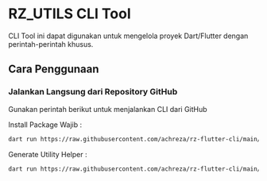 # RZ_UTILS CLI Tool

CLI Tool ini dapat digunakan untuk mengelola proyek Dart/Flutter dengan perintah-perintah khusus.

## Cara Penggunaan

### Jalankan Langsung dari Repository GitHub

Gunakan perintah berikut untuk menjalankan CLI dari GitHub

Install Package Wajib :
```bash
dart run https://raw.githubusercontent.com/achreza/rz-flutter-cli/main/bin/cli.dart install
```
Generate Utility Helper :
```bash
dart run https://raw.githubusercontent.com/achreza/rz-flutter-cli/main/bin/cli.dart generate
```
